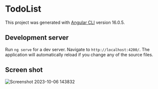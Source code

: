 # TodoList

This project was generated with [Angular CLI](https://github.com/angular/angular-cli) version 16.0.5.

## Development server

Run `ng serve` for a dev server. Navigate to `http://localhost:4200/`. The application will automatically reload if you change any of the source files.

## Screen shot

![Screenshot 2023-10-06 143832](https://github.com/Adzan-kq/todo-list-angular-signal/assets/106230421/c4ce28a5-2b29-425c-9536-41752e61f49b)
